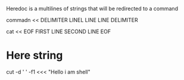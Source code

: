 Heredoc is a multilines of strings that will be redirected to a
command 

commadn << DELIMITER
LINEL
LINE
LINE
DELIMITER

cat << EOF
FIRST LINE
SECOND LINE
EOF


# Here string

cut -d ' ' -f1 <<< "Hello i am shell"
